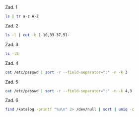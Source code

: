 Zad. 1
```sh
ls | tr a-z A-Z
```

Zad. 2
```sh
ls -l | cut -b 1-10,33-37,51-
```

Zad. 3
```sh
ls -lS
```

Zad. 4
```sh
cat /etc/passwd | sort -r --field-separator=":" -n -k 3
```

Zad. 5
```sh
cat /etc/passwd | sort -r --field-separator=":" -n -k 4,3
```

Zad. 6
```sh
find /katalog -printf "%u\n" 2> /dev/null | sort | uniq -c
```
